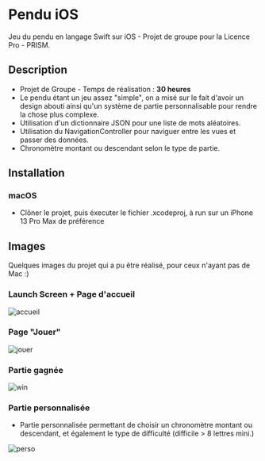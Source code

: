 # Pendu iOS
Jeu du pendu en langage Swift sur iOS - Projet de groupe pour la Licence Pro - PRISM.

## Description
- Projet de Groupe - Temps de réalisation : **30 heures**
- Le pendu étant un jeu assez "simple", on a misé sur le fait d'avoir un design abouti ainsi qu'un système de partie personnalisable pour rendre la chose plus complexe.
- Utilisation d'un dictionnaire JSON pour une liste de mots aléatoires.
- Utilisation du NavigationController pour naviguer entre les vues et passer des données.
- Chronomètre montant ou descendant selon le type de partie.

## Installation 
### macOS
- Clôner le projet, puis éxecuter le fichier .xcodeproj, à run sur un iPhone 13 Pro Max de préférence

## Images
Quelques images du projet qui a pu être réalisé, pour ceux n'ayant pas de Mac :) 

### Launch Screen + Page d'accueil
![accueil](https://github.com/IUT-Orsay-LP-PRISM/Pendu-iOS/assets/31633046/0be54951-c2ea-47ab-bc2f-1027d79f3020)

### Page "Jouer"
![jouer](https://github.com/IUT-Orsay-LP-PRISM/Pendu-iOS/assets/31633046/bd50bd5b-21e1-4359-9932-ef11bc7a8476)

### Partie gagnée 
![win](https://github.com/IUT-Orsay-LP-PRISM/Pendu-iOS/assets/31633046/13aeaa38-49b2-4c30-b55b-1ec8e413d5f0)

### Partie personnalisée
- Partie personnalisée permettant de choisir un chronomètre  montant ou descendant, et également le type de difficulté (difficile > 8 lettres mini.)

![perso](https://github.com/IUT-Orsay-LP-PRISM/Pendu-iOS/assets/31633046/1793de64-067f-4785-a3a5-0ec1f9682297)
